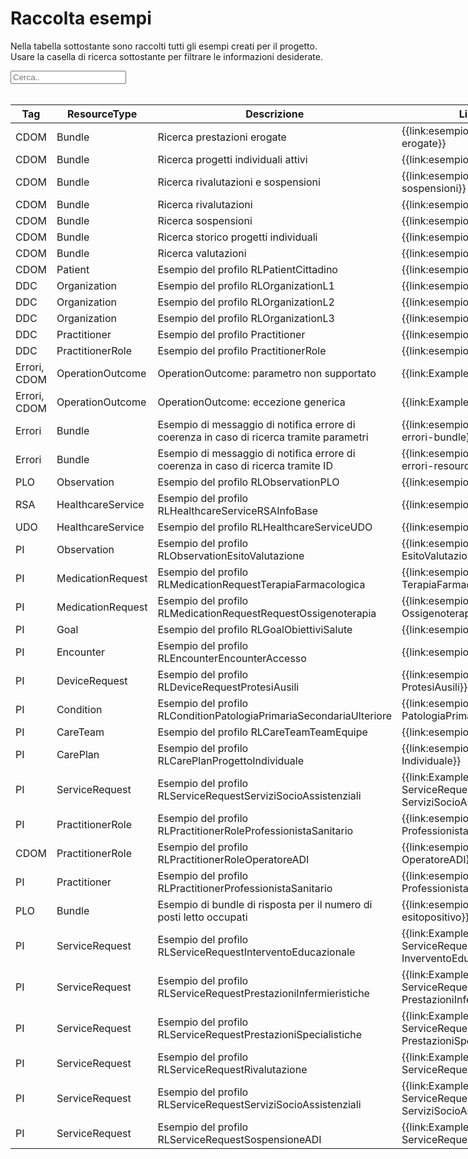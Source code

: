 <html>
  <head>
    <script src="https://ajax.googleapis.com/ajax/libs/jquery/3.6.0/jquery.min.js"></script>
    <script>
      $(document).ready(function () {
        $("#myInput").on("keyup", function () {
          var value = $(this).val().toLowerCase();
          $("#myTable tr").filter(function () {
            $(this).toggle($(this).text().toLowerCase().indexOf(value) > -1);
          });
        });
      });
    </script>
  </head>
  <body>
    <h1>Raccolta esempi</h1>
    <div>
      <p>
        Nella tabella sottostante sono raccolti tutti gli esempi creati per il progetto.
        <br />
        Usare la casella di ricerca sottostante per filtrare le informazioni
        desiderate.
      </p>
      <input id="myInput" type="text" placeholder="Cerca.." />
    </div>
    <br/>
    <table style="width: fit-content">
      <thead>
        <tr>
          <th>Tag</th>
          <th>ResourceType</th>
          <th>Descrizione</th>
          <th>Link Simplifier</th>
        </tr>
      </thead>
      <tbody id="myTable">
        <tr>
          <td>CDOM</td>
          <td>Bundle</td>
          <td>Ricerca prestazioni erogate</td>
          <td>{{link:esempio-ricerca-prestazioni-erogate}}</td>
        </tr>
        <tr>
          <td>CDOM</td>
          <td>Bundle</td>
          <td>Ricerca progetti individuali attivi</td>
          <td>{{link:esempio-ricerca-pi-attivi}}</td>
        </tr>
        <tr>
          <td>CDOM</td>
          <td>Bundle</td>
          <td>Ricerca rivalutazioni e sospensioni</td>
          <td>{{link:esempio-ricerca-rivalutazioni-sospensioni}}</td>
        </tr>
        <tr>
          <td>CDOM</td>
          <td>Bundle</td>
          <td>Ricerca rivalutazioni</td>
          <td>{{link:esempio-ricerca-rivalutazioni}}</td>
        </tr>
        <tr>
          <td>CDOM</td>
          <td>Bundle</td>
          <td>Ricerca sospensioni</td>
          <td>{{link:esempio-ricerca-sospensione}}</td>
        </tr>
        <tr>
          <td>CDOM</td>
          <td>Bundle</td>
          <td>Ricerca storico progetti individuali</td>
          <td>{{link:esempio-ricerca-storico-pi}}</td>
        </tr>
        <tr>
          <td>CDOM</td>
          <td>Bundle</td>
          <td>Ricerca valutazioni</td>
          <td>{{link:esempio-ricerca-valutazioni}}</td>
        </tr>
        <tr>
          <td>CDOM</td>
          <td>Patient</td>
          <td>Esempio del profilo RLPatientCittadino</td>
          <td>{{link:esempio-Patient-Cittadino}}</td>
        </tr>
        <tr>
          <td>DDC</td>
          <td>Organization</td>
          <td>Esempio del profilo RLOrganizationL1</td>
          <td>{{link:esempio-RLOrganizationL1}}</td>
        </tr>
        <tr>
          <td>DDC</td>
          <td>Organization</td>
          <td>Esempio del profilo RLOrganizationL2</td>
          <td>{{link:esempio-RLOrganizationL2}}</td>
        </tr>
        <tr>
          <td>DDC</td>
          <td>Organization</td>
          <td>Esempio del profilo RLOrganizationL3</td>
          <td>{{link:esempio-RLOrganizationL3}}</td>
        </tr>
        <tr>
          <td>DDC</td>
          <td>Practitioner</td>
          <td>Esempio del profilo Practitioner</td>
          <td>{{link:esempio-Practitioner}}</td>
        </tr>
        <tr>
          <td>DDC</td>
          <td>PractitionerRole</td>
          <td>Esempio del profilo PractitionerRole</td>
          <td>{{link:esempio-PractitionerRole}}</td>
        </tr>
        <tr>
          <td>Errori, CDOM</td>
          <td>OperationOutcome</td>
          <td>OperationOutcome: parametro non supportato</td>
          <td>{{link:Examples-Example-searchfail}}</td>
        </tr>
        <tr>
          <td>Errori, CDOM</td>
          <td>OperationOutcome</td>
          <td>OperationOutcome: eccezione generica</td>
          <td>{{link:Examples-Example-exception}}</td>
        </tr>
        <tr>
          <td>Errori</td>
          <td>Bundle</td>
          <td>
            Esempio di messaggio di notifica errore di coerenza in caso di ricerca
            tramite parametri
          </td>
          <td>{{link:esempio-bundle-notifica-errori-bundle}}</td>
        </tr>
        <tr>
          <td>Errori</td>
          <td>Bundle</td>
          <td>
            Esempio di messaggio di notifica errore di coerenza in caso di ricerca
            tramite ID
          </td>
          <td>{{link:esempio-bundle-notifica-errori-resource}}</td>
        </tr>
        <tr>
          <td>PLO</td>
          <td>Observation</td>
          <td>Esempio del profilo RLObservationPLO</td>
          <td>{{link:esempio-PLO}}</td>
        </tr>
        <tr>
          <td>RSA</td>
          <td>HealthcareService</td>
          <td>Esempio del profilo RLHealthcareServiceRSAInfoBase</td>
          <td>{{link:esempio-RSAInfoBase}}</td>
        </tr>
        <tr>
          <td>UDO</td>
          <td>HealthcareService</td>
          <td>Esempio del profilo RLHealthcareServiceUDO</td>
          <td>{{link:esempio-UDO}}</td>
        </tr>
        <tr>
          <td>PI</td>
          <td>Observation</td>
          <td>Esempio del profilo RLObservationEsitoValutazione</td>
          <td>{{link:esempio-Observation-EsitoValutazione}}</td>
        </tr>
        <tr>
          <td>PI</td>
          <td>MedicationRequest</td>
          <td>Esempio del profilo RLMedicationRequestTerapiaFarmacologica</td>
          <td>{{link:esempio-MedicationRequest-TerapiaFarmacologica}}</td>
        </tr>
        <tr>
          <td>PI</td>
          <td>MedicationRequest</td>
          <td>Esempio del profilo RLMedicationRequestRequestOssigenoterapia</td>
          <td>{{link:esempio-MedicationRequest-Ossigenoterapia}}</td>
        </tr>
        <tr>
          <td>PI</td>
          <td>Goal</td>
          <td>Esempio del profilo RLGoalObiettiviSalute</td>
          <td>{{link:esempio-Goal-ObiettiviSalute}}</td>
        </tr>
        <tr>
          <td>PI</td>
          <td>Encounter</td>
          <td>Esempio del profilo RLEncounterEncounterAccesso</td>
          <td>{{link:esempio-Encounter-Accesso}}</td>
        </tr>
        <tr>
          <td>PI</td>
          <td>DeviceRequest</td>
          <td>Esempio del profilo RLDeviceRequestProtesiAusili</td>
          <td>{{link:esempio-DeviceRequest-ProtesiAusili}}</td>
        </tr>
        <tr>
          <td>PI</td>
          <td>Condition</td>
          <td>
            Esempio del profilo RLConditionPatologiaPrimariaSecondariaUlteriore
          </td>
          <td>{{link:esempio-Condition-PatologiaPrimariaSecondariaUlteriore}}</td>
        </tr>
        <tr>
          <td>PI</td>
          <td>CareTeam</td>
          <td>Esempio del profilo RLCareTeamTeamEquipe</td>
          <td>{{link:esempio-CareTeam-Equipe}}</td>
        </tr>
        <tr>
          <td>PI</td>
          <td>CarePlan</td>
          <td>Esempio del profilo RLCarePlanProgettoIndividuale</td>
          <td>{{link:esempio-CarePlan-Progetto-Individuale}}</td>
        </tr>
        <tr>
          <td>PI</td>
          <td>ServiceRequest</td>
          <td>Esempio del profilo RLServiceRequestServiziSocioAssistenziali</td>
          <td>{{link:Examples-Example-ServiceRequest-ServiziSocioAssistenziali}}</td>
        </tr>
        <tr>
          <td>PI</td>
          <td>PractitionerRole</td>
          <td>Esempio del profilo RLPractitionerRoleProfessionistaSanitario</td>
          <td>{{link:esempio-PractitionerRole-ProfessionistaSanitario}}</td>
        </tr>
        <tr>
          <td>CDOM</td>
          <td>PractitionerRole</td>
          <td>Esempio del profilo RLPractitionerRoleOperatoreADI</td>
          <td>{{link:esempio-PractitionerRole-OperatoreADI}}</td>
        </tr>
        <tr>
          <td>PI</td>
          <td>Practitioner</td>
          <td>Esempio del profilo RLPractitionerProfessionistaSanitario</td>
          <td>{{link:esempio-Practitioner-ProfessionistaSanitario}}</td>
        </tr>
        <tr>
          <td>PLO</td>
          <td>Bundle</td>
          <td>
            Esempio di bundle di risposta per il numero di posti letto occupati
          </td>
          <td>{{link:esempio-bundle-PLO-esitopositivo}}</td>
        </tr>
        <tr>
          <td>PI</td>
          <td>ServiceRequest</td>
          <td>Esempio del profilo RLServiceRequestInterventoEducazionale</td>
          <td>{{link:Examples-Example-ServiceRequest-InverventoEducazionale}}</td>
        </tr>
        <tr>
          <td>PI</td>
          <td>ServiceRequest</td>
          <td>Esempio del profilo RLServiceRequestPrestazioniInfermieristiche</td>
          <td>{{link:Examples-Example-ServiceRequest-PrestazioniInfermieristiche}}</td>
        </tr>
        <tr>
          <td>PI</td>
          <td>ServiceRequest</td>
          <td>Esempio del profilo RLServiceRequestPrestazioniSpecialistiche</td>
          <td>{{link:Examples-Example-ServiceRequest-PrestazioniSpecialistiche}}</td>
        </tr>
        <tr>
          <td>PI</td>
          <td>ServiceRequest</td>
          <td>Esempio del profilo RLServiceRequestRivalutazione</td>
          <td>{{link:Examples-Example-ServiceRequest-Rivalutazione}}</td>
        </tr>
        <tr>
          <td>PI</td>
          <td>ServiceRequest</td>
          <td>Esempio del profilo RLServiceRequestServiziSocioAssistenziali</td>
          <td>{{link:Examples-Example-ServiceRequest-ServiziSocioAssistenziali}}</td>
        </tr>
        <tr>
          <td>PI</td>
          <td>ServiceRequest</td>
          <td>Esempio del profilo RLServiceRequestSospensioneADI</td>
          <td>{{link:Examples-Example-ServiceRequest-SospensioneADI}}</td>
        </tr>
      </tbody>
    </table>
  </body>
</html>






